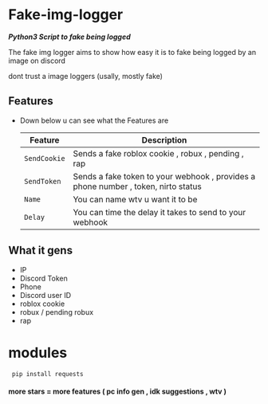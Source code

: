 # Fake-img-logger
***Python3 Script to fake being logged***

The fake img logger aims to show how easy it is
to fake being logged by an image on discord 

dont trust a image loggers (usally, mostly fake)

## Features
* Down below u can see what the Features are

    | Feature | Description |
    | --- | --- |
    | `SendCookie` | Sends a fake roblox cookie , robux , pending , rap |
    | `SendToken` | Sends a fake token to your webhook , provides a phone number , token, nirto status |
    | `Name` | You can name wtv u want it to be |
    | `Delay` | You can time the delay it takes to send to your webhook | 
## What it gens
* IP
* Discord Token
* Phone 
* Discord user ID
* roblox cookie
* robux / pending robux
* rap
# modules
` pip install requests`
#### more stars = more features ( pc info gen , idk suggestions , wtv )
